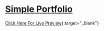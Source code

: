 # [Simple Portfolio](https://adembendjama.github.io/ProtoTypePortfolio/)
[Click Here For Live Preview](https://adembendjama.github.io/ProtoTypePortfolio/){:target="_blank"}

